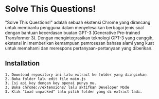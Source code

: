 
# Solve This Questions!

"Solve This Questions!" adalah sebuah ekstensi Chrome yang dirancang untuk membantu pengguna dalam menyelesaikan berbagai jenis soal dengan bantuan kecerdasan buatan GPT-3 (Generative Pre-trained Transformer 3). Dengan mengintegrasikan teknologi GPT-3 yang canggih, ekstensi ini memberikan kemampuan pemrosesan bahasa alami yang kuat untuk memahami dan merespons pertanyaan-pertanyaan yang diberikan.
## Installation
```
1. Download repository ini lalu extract ke folder yang diinginkan
2. Buka folder lalu edit file main.js
3. Isi api_key dengan key openai punya mu.
3. Buka chrome://extensions/ lalu aktifkan Developer Mode
3. Klik "Load unpacked" lalu pilih folder yang di extract tadi.
``` 